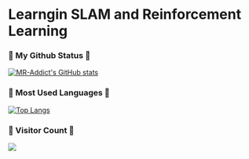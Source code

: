 # Learngin SLAM and Reinforcement Learning
### 🌱 My Github Status 🌱
[![MR-Addict's GitHub stats](https://github-readme-stats.vercel.app/api?username=DoiryCool&hide=prs,contribs&show_icons=true&hide_title=true)](https://github.com/anuraghazra/github-readme-stats)  

  
### 🌱 Most Used Languages 🌱
[![Top Langs](https://github-readme-stats.vercel.app/api/top-langs/?username=DoiryCool&&layout=compact&exclude_repo=github-readme-stats,anuraghazra.github.io)](https://github.com/anuraghazra/github-readme-stats)

### 🌱 Visitor Count 🌱
<img src="https://profile-counter.glitch.me/DoiryCool/count.svg" />
